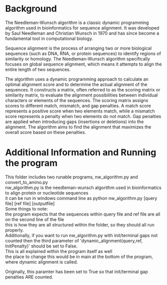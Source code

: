 # Background
The Needleman-Wunsch algorithm is a classic dynamic programming algorithm used in bioinformatics for sequence alignment. It was developed by Saul Needleman and Christian Wunsch in 1970 and has since become a fundamental tool in computational biology.

Sequence alignment is the process of arranging two or more biological sequences (such as DNA, RNA, or protein sequences) to identify regions of similarity or homology. The Needleman-Wunsch algorithm specifically focuses on global sequence alignment, which means it attempts to align the entire length of two sequences.

The algorithm uses a dynamic programming approach to calculate an optimal alignment score and to determine the actual alignment of the sequences. It constructs a matrix, often referred to as the scoring matrix or similarity matrix, to evaluate the alignment possibilities between individual characters or elements of the sequences.
The scoring matrix assigns scores to different match, mismatch, and gap penalties. A match score represents a positive score when two elements match, while a mismatch score represents a penalty when two elements do not match. Gap penalties are applied when introducing gaps (insertions or deletions) into the alignment. The algorithm aims to find the alignment that maximizes the overall score based on these penalties.

# Additional Information and Running the program
This folder includes two runable programs, nw_algorithm.py and convert_to_amino.py\
nw_algorithm.py is the needleman-wunsch algorithm used in bioinformatics to align protein or nucleotide sequences\
it can be run in windows command line as python nw_algorithm.py [query file] [ref file] [outputfile]\
Some things to note:\
the program expects that the sequences within query file and ref file are all on the second line of the file\
this is how they are all structured within the folder, so they should all run properly.\
Additionally, if you want to run nw_algorithm.py with init/terminal gaps not counted then the third parameter of 'dynamic_alignment(query,ref, InitPenalty)' should be set to False.\
This is all explained within the program itself as well\
the place to change this would be in main at the bottom of the program, where dynamic alignment is called.

Originally, this paramter has been set to True so that init/terminal gap penalties ARE counted.
